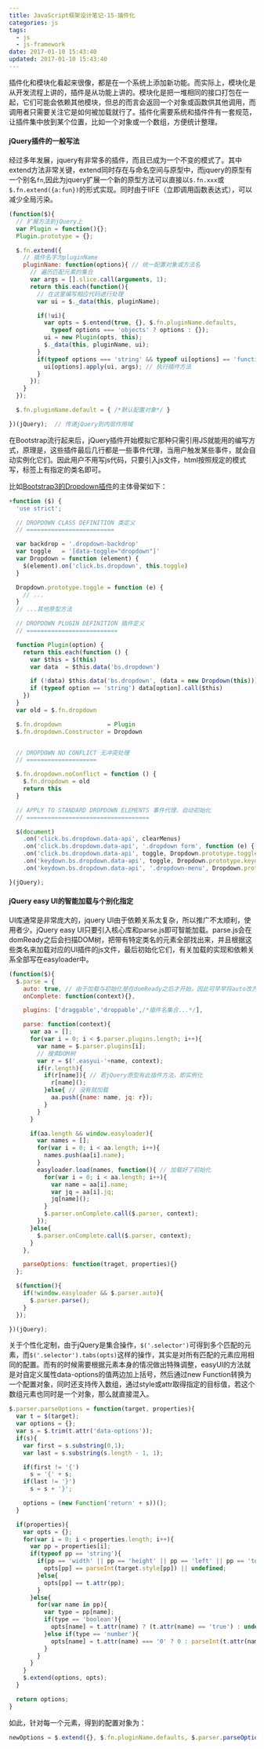 ```yaml
---
title: JavaScript框架设计笔记-15-插件化
categories: js
tags:
  - js
  - js-framework
date: 2017-01-10 15:43:40
updated: 2017-01-10 15:43:40
---
```


插件化和模块化看起来很像，都是在一个系统上添加新功能。而实际上，模块化是从开发流程上讲的，插件是从功能上讲的。模块化是把一堆相同的接口打包在一起，它们可能会依赖其他模块，但总的而言会返回一个对象或函数供其他调用，而调用者只需要关注它是如何被加载就行了。插件化需要系统和插件件有一套规范，让插件集中放到某个位置，比如一个对象或一个数组，方便统计整理。

#### jQuery插件的一般写法
经过多年发展，jquery有非常多的插件，而且已成为一个不变的模式了。其中extend方法非常关键，extend同时存在与命名空间与原型中，而jquery的原型有一个别名`fn`,因此为jquery扩展一个新的原型方法可以直接以`$.fn.xxx`或`$.fn.extend({a:fun})`的形式实现。同时由于IIFE（立即调用函数表达式），可以减少全局污染。

```js
(function($){
  // 扩展方法到jQuery上
  var Plugin = function(){};
  Plugin.prototype = {};

  $.fn.extend({
    // 插件名字为pluginName
    pluginName: function(options){ // 统一配置对象或方法名
      // 遍历匹配元素的集合
      var args = [].slice.call(arguments, 1);
      return this.each(function(){
        // 在这里编写相应代码进行处理
        var ui = $._data(this, pluginName);

        if(!ui){
          var opts = $.entend(true, {}, $.fn.pluginName.defaults,
            typeof options === 'objects' ? options : {});
          ui = new Plugin(opts, this);
          $._data(this, pluginName, ui);
        }
        if(typeof options === 'string' && typeof ui[options] == 'function'){
          ui[options].apply(ui, args); // 执行插件方法
        }
      });
    }
  });

  $.fn.pluginName.default = { /*默认配置对象*/ }

})(jQuery);  // 传递jQuery到内层作用域
```

在Bootstrap流行起来后，jQuery插件开始模拟它那种只需引用JS就能用的编写方式，原理是，这些插件最后几行都是一些事件代理，当用户触发某些事件，就会自动实例化它们。因此用户不用写js代码，只要引入js文件，html按照规定的模式写，标签上有指定的类名即可。

比如[Bootstrap3的Dropdown插件](https://github.com/twbs/bootstrap/blob/v3.3.7/js/dropdown.js)的主体骨架如下：
```js
+function ($) {
  'use strict';

  // DROPDOWN CLASS DEFINITION 类定义
  // =========================

  var backdrop = '.dropdown-backdrop'
  var toggle   = '[data-toggle="dropdown"]'
  var Dropdown = function (element) {
    $(element).on('click.bs.dropdown', this.toggle)
  }

  Dropdown.prototype.toggle = function (e) {
    // ...
  }
  // ...其他原型方法

  // DROPDOWN PLUGIN DEFINITION 插件定义
  // ==========================

  function Plugin(option) {
    return this.each(function () {
      var $this = $(this)
      var data  = $this.data('bs.dropdown')

      if (!data) $this.data('bs.dropdown', (data = new Dropdown(this)))
      if (typeof option == 'string') data[option].call($this)
    })
  }
  var old = $.fn.dropdown

  $.fn.dropdown             = Plugin
  $.fn.dropdown.Constructor = Dropdown


  // DROPDOWN NO CONFLICT 无冲突处理
  // ====================

  $.fn.dropdown.noConflict = function () {
    $.fn.dropdown = old
    return this
  }

  // APPLY TO STANDARD DROPDOWN ELEMENTS 事件代理，自动初始化
  // ===================================

  $(document)
    .on('click.bs.dropdown.data-api', clearMenus)
    .on('click.bs.dropdown.data-api', '.dropdown form', function (e) { e.stopPropagation() })
    .on('click.bs.dropdown.data-api', toggle, Dropdown.prototype.toggle)
    .on('keydown.bs.dropdown.data-api', toggle, Dropdown.prototype.keydown)
    .on('keydown.bs.dropdown.data-api', '.dropdown-menu', Dropdown.prototype.keydown)

}(jQuery);
```

#### jQuery easy UI的智能加载与个别化指定
UI库通常是非常庞大的，jquery UI由于依赖关系太复杂，所以推广不太顺利，使用者少。jQuery easy UI只要引入核心库和parse.js即可智能加载。parse.js会在domReady之后会扫描DOM树，把带有特定类名的元素全部找出来，并且根据这些类名来加载对应的UI插件的js文件，最后初始化它们，有关加载的实现和依赖关系全部写在easyloader中。
```js
(function($){
  $.parse = {
    auto: true, // 由于加载与初始化是在domReady之后才开始，因此可早早将auto改为false，或者不加载此js文件
    onComplete: function(context){},

    plugins: ['draggable','droppable',/*插件名集合...*/],

    parse: function(context){
      var aa = [];
      for(var i = 0; i < $.parser.plugins.length; i++){
        var name = $.parser.plugins[i];
        // 搜索DOM树
        var r = $('.easyui-'+name, context);
        if(r.length){
          if(r[name]){ // 若jQuery原型有此插件方法，即实例化
            r[name]();
          }else{ // 没有就加载
            aa.push({name: name, jq: r});
          }
        }
      }

      if(aa.length && window.easyloader){
        var names = [];
        for(var i = 0; i < aa.length; i++){
          names.push(aa[i].name);
        }
        easyloader.load(names, function(){ // 加载好了初始化
          for(var i = 0; i < aa.length; i++){
            var name = aa[i].name;
            var jq = aa[i].jq;
            jq[name]();
          }
          $.parser.onComplete.call($.parser, context);
        });
      }else{
        $.parser.onComplete.call($.parser, context);
      }
    },

    parseOptions: function(traget, properties){}
  };

  $(function(){
    if(!window.easyloader && $.parser.auto){
      $.parser.parse();
    }
  });

})(jQuery);
```

关于个性化定制，由于jQuery是集合操作，`$('.selector')`可得到多个匹配的元素，而`$('.selector').tabs(opts)`这样的操作，其实是对所有匹配的元素应用相同的配置。而有的时候需要根据元素本身的情况做出特殊调整，easyUI的方法就是对自定义属性data-options的值两边加上括号，然后通过new Function转换为一个配置对象，同时还支持传入数组，通过style或attr取得指定的目标值，若这个数组元素也同时是一个对象，那么就直接混入。
```js
$.parser.parseOptions = function(target, properties){
  var t = $(target);
  var options = {};
  var s = $.trim(t.attr('data-options'));
  if(s){
    var first = s.substring(0,1);
    var last = s.substring(s.length - 1, 1);

    if(first != '{')
      s = '{' + s;
    if(last != '}')
      s = s + '}';

    options = (new Function('return' + s))();
  }

  if(properties){
    var opts = {};
    for(var i = 0; i < properties.length; i++){
      var pp = properties[i];
      if(typeof pp == 'string'){
        if(pp == 'width' || pp == 'height' || pp == 'left' || pp == 'top'){
          opts[pp] == parseInt(target.style[pp]) || undefined;
        }else{
          opts[pp] == t.attr(pp);
        }
      }else{
        for(var name in pp){
          var type = pp[name];
          if(type == 'boolean'){
            opts[name] = t.attr(name) ? (t.attr(name) == 'true') : undefined;
          }else if(type == 'number'){
            opts[name] = t.attr(name) === '0' ? 0 : parseInt(t.attr(name)) || undefined;
          }
        }
      }
    }
    $.extend(options, opts);
  }

  return options;
}
```
如此，针对每一个元素，得到的配置对象为：
```js
newOptions = $.extend({}, $.fn.pluginName.defaults, $.parser.parseOptions(el), options);
```